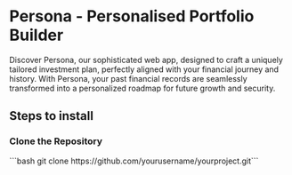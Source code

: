 <h1>
    Persona - Personalised Portfolio Builder
</h1>
<p>Discover Persona, our sophisticated web app, designed to craft a uniquely tailored investment plan, perfectly aligned with your financial journey and history. With Persona, your past financial records are seamlessly transformed into a personalized roadmap for future growth and security.</p>
<h2>Steps to install</h2>
<h3>Clone the Repository</h3>
 ```bash
   git clone https://github.com/yourusername/yourproject.git```

